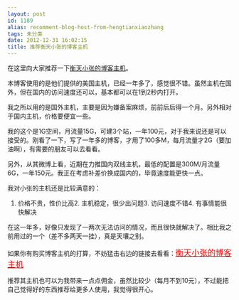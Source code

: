 ```yaml
---
layout: post
id: 1189
alias: recomment-blog-host-from-hengtianxiaozhang
tags: 未分类
date: 2012-12-31 16:02:15
title: 推荐衡天小张的博客主机
---
```


在这里向大家推荐一下[衡天小张的博客主机](http://my.hengtian.org/aff.php?aff=1312)。

本博客使用的是他们提供的美国主机，已经一年多了，感觉很不错。虽然主机在国外，但在国内的访问速度还可以，基本都可以在1到2秒内打开。

我之所以用的是国外主机，主要是因为嫌备案麻烦，前前后后得一个月。另外相对于国内主机，价格要便宜一些。

我的这个是1G空间，月流量15G，可建3个站，一年100元，对于我来说还是可以接受的。刚看了一下，写了一年多的博客，才用了100多M，每月流量才2G（要加油啊），有需要的朋友可以去看看。

另外，从其微博上看，近期在力推国内双线主机，最低的配置是300M/月流量6G，一年150元。我正在考虑补差价换成国内的，毕竟速度能更快一点。

我对小张的主机还是比较满意的：

1.  价格不贵，性价比高2.  主机稳定，很少出问题3.  访问速度不错4.  有事情能很快解决

在这一年多，好像只发现了一两次无法访问的情况，而且很快就解决了。相比我之前用过的一个（差不多两天一挂），真是天壤之别。

如果你有购买博客主机的打算，不妨猛击右边的链接去看看：[<font color="#ff0000" size="4">衡天小张的博客主机</font>](http://my.hengtian.org/aff.php?aff=1312)

推荐其主机也可以为我带来一点点佣金，虽然比较少（每月不到10元），不过能把自己觉得好的东西推荐给更多人使用，我觉得很开心。
